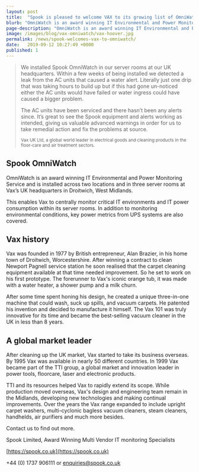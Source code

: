 ```yaml
---
layout: post
title:  "Spook is pleased to welcome VAX to its growing list of OmniWatch users"
blurb: "OmniWatch is an award winning IT Environmental and Power Monitoring Service and is installed within VAX's UK headquarters in West Midlands."
page-description: "OmniWatch is an award winning IT Environmental and Power Monitoring Service and is installed within VAX's UK headquarters in West Midlands."
image: /images/blog/vax-omniwatch/vax-hoover.jpg
permalink: /news/spook-welcomes-vax-to-omniwatch/
date:   2019-09-12 10:27:49 +0000
published: 1
---
```


<blockquote>
<p>We installed Spook OmniWatch in our server rooms at our UK headquarters. Within a few weeks of being installed we detected a leak from the AC units that caused a water alert. Literally just one drip that was taking hours to build up but if this had gone un-noticed either the AC units would have failed or water ingress could have caused a bigger problem.</p>
<p>The AC units have been serviced and there hasn’t been any alerts since. It’s great to see the Spook equipment and alerts working as intended, giving us valuable advanced warnings in order for us to take remedial action and fix the problems at source.</p>
<p><small>Vax UK Ltd, a global world leader in electrical goods and cleaning products in the floor-care and air treatment sectors.</small></p>
</blockquote>


## Spook OmniWatch

OmniWatch is an award winning IT Environmental and Power Monitoring Service and is installed across two locations and in three server rooms at Vax’s UK headquarters in Droitwich, West Midlands. 

This enables Vax to centrally monitor critical IT environments and IT power consumption within its server rooms. In addition to monitoring environmental conditions, key power metrics from UPS systems are also covered.

## Vax history

Vax was founded in 1977 by British entrepreneur, Alan Brazier, in his home town of Droitwich, Worcestershire. After winning a contract to clean Newport Pagnell service station he soon realised that the carpet cleaning equipment available at that time needed improvement. So he set to work on his first prototype. The forerunner to Vax's iconic orange tub, it was made with a water heater, a shower pump and a milk churn.

After some time spent honing his design, he created a unique three-in-one machine that could wash, suck up spills, and vacuum carpets. He patented his invention and decided to manufacture it himself. The Vax 101 was truly innovative for its time and became the best-selling vacuum cleaner in the UK in less than 8 years.

## A global market leader

After cleaning up the UK market, Vax started to take its business overseas. By 1995 Vax was available in nearly 50 different countries. In 1999 Vax became part of the TTI group, a global market and innovation leader in power tools, floorcare, laser and electronic products.

TTI and its resources helped Vax to rapidly extend its scope. While production moved overseas, Vax's design and engineering team remain in the Midlands, developing new technologies and making continual improvements. Over the years the Vax range expanded to include upright carpet washers, multi-cyclonic bagless vacuum cleaners, steam cleaners, handhelds, air purifiers and much more besides.

Contact us to find out more.

Spook Limited, Award Winning Multi Vendor IT monitoring Specialists

[https://spook.co.uk](https://spook.co.uk)

+44 (0) 1737 906111 or enquiries@spook.co.uk

